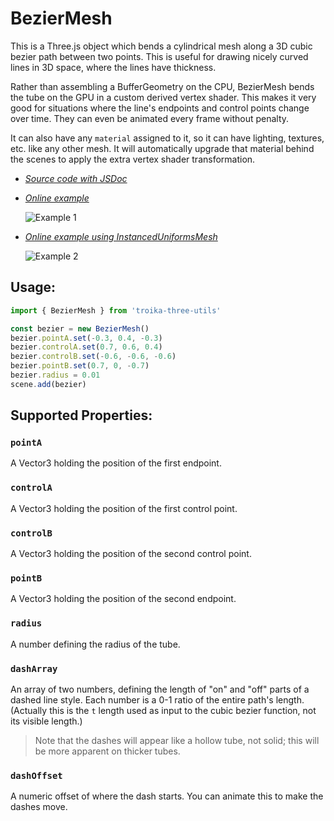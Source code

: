 # BezierMesh

This is a Three.js object which bends a cylindrical mesh along a 3D cubic bezier path between two points. This is useful for drawing nicely curved lines in 3D space, where the lines have thickness.

Rather than assembling a BufferGeometry on the CPU, BezierMesh bends the tube on the GPU in a custom derived vertex shader. This makes it very good for situations where the line's endpoints and control points change over time. They can even be animated every frame without penalty.

It can also have any `material` assigned to it, so it can have lighting, textures, etc. like any other mesh. It will automatically upgrade that material behind the scenes to apply the extra vertex shader transformation. 

- _[Source code with JSDoc](https://github.com/protectwise/troika/blob/master/packages/troika-three-utils/src/BezierMesh.js)_

- _[Online example](https://troika-examples.netlify.com/#bezier3d)_

  ![Example 1](../../../docs/troika-three-utils/images/beziers1.png)

- _[Online example using InstancedUniformsMesh](https://ibyou.csb.app/)_

  ![Example 2](../../../docs/troika-three-utils/images/beziers2.png)

## Usage:

```js
import { BezierMesh } from 'troika-three-utils'

const bezier = new BezierMesh()
bezier.pointA.set(-0.3, 0.4, -0.3)
bezier.controlA.set(0.7, 0.6, 0.4)
bezier.controlB.set(-0.6, -0.6, -0.6)
bezier.pointB.set(0.7, 0, -0.7)
bezier.radius = 0.01
scene.add(bezier)
```

## Supported Properties:

### `pointA`
A Vector3 holding the position of the first endpoint.

### `controlA`
A Vector3 holding the position of the first control point.

### `controlB`
A Vector3 holding the position of the second control point.

### `pointB`
A Vector3 holding the position of the second endpoint.

### `radius`
A number defining the radius of the tube.

### `dashArray`
An array of two numbers, defining the length of "on" and "off" parts of a dashed line style. Each number is a 0-1 ratio of the entire path's length. (Actually this is the `t` length used as input to the cubic bezier function, not its visible length.)

> Note that the dashes will appear like a hollow tube, not solid; this will be more apparent on thicker tubes.

### `dashOffset`
A numeric offset of where the dash starts. You can animate this to make the dashes move.

